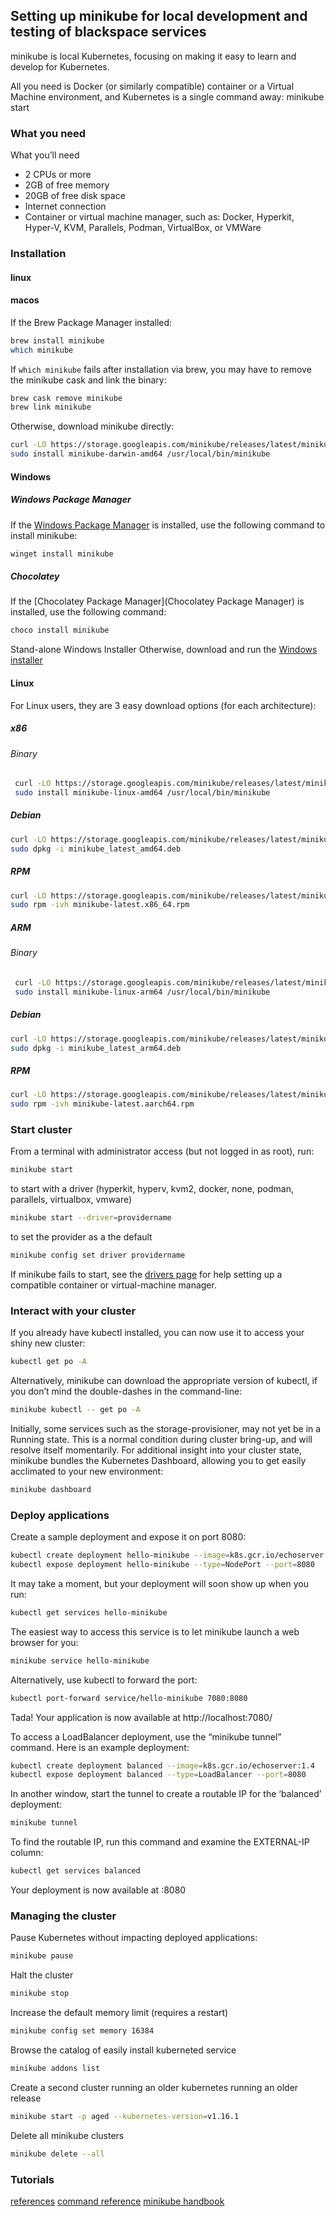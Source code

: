 ## Setting up minikube for local development and testing of blackspace services
minikube is local Kubernetes, focusing on making it easy to learn and develop for Kubernetes.

All you need is Docker (or similarly compatible) container or a Virtual Machine environment, and Kubernetes is a single command away: minikube start

### What you need
What you’ll need
* 2 CPUs or more
* 2GB of free memory
* 20GB of free disk space
* Internet connection
* Container or virtual machine manager, such as: Docker, Hyperkit, Hyper-V, KVM, Parallels, Podman, VirtualBox, or VMWare

### Installation
#### linux

#### macos
If the Brew Package Manager installed:

```bash
brew install minikube
which minikube
```
If `which minikube` fails after installation via brew, you may have to remove the minikube cask and link the binary:

```bash
brew cask remove minikube
brew link minikube
```

Otherwise, download minikube directly:

```bash
curl -LO https://storage.googleapis.com/minikube/releases/latest/minikube-darwin-amd64
sudo install minikube-darwin-amd64 /usr/local/bin/minikube
```

#### Windows
##### Windows Package Manager
If the [Windows Package Manager](https://docs.microsoft.com/en-us/windows/package-manager/) is installed, use the following command to install minikube:

```bash
winget install minikube
```

##### Chocolatey
If the [Chocolatey Package Manager](Chocolatey Package Manager) is installed, use the following command:
```bash
choco install minikube
```

Stand-alone Windows Installer
Otherwise, download and run the [Windows installer](https://storage.googleapis.com/minikube/releases/latest/minikube-installer.exe)

#### Linux
For Linux users, they are 3 easy download options (for each architecture):

##### x86
###### Binary
```bash
 curl -LO https://storage.googleapis.com/minikube/releases/latest/minikube-linux-amd64
 sudo install minikube-linux-amd64 /usr/local/bin/minikube
```
##### Debian
```bash
curl -LO https://storage.googleapis.com/minikube/releases/latest/minikube_latest_amd64.deb
sudo dpkg -i minikube_latest_amd64.deb
```
##### RPM
```bash
curl -LO https://storage.googleapis.com/minikube/releases/latest/minikube-latest.x86_64.rpm
sudo rpm -ivh minikube-latest.x86_64.rpm
```

##### ARM
###### Binary
```bash
 curl -LO https://storage.googleapis.com/minikube/releases/latest/minikube-linux-arm64
 sudo install minikube-linux-arm64 /usr/local/bin/minikube
```
##### Debian
```bash
curl -LO https://storage.googleapis.com/minikube/releases/latest/minikube_latest_arm64.deb
sudo dpkg -i minikube_latest_arm64.deb
```
##### RPM
```bash
curl -LO https://storage.googleapis.com/minikube/releases/latest/minikube-latest.aarch64.rpm
sudo rpm -ivh minikube-latest.aarch64.rpm
```

### Start cluster
From a terminal with administrator access (but not logged in as root), run:

```bash
minikube start
```

to start with a driver (hyperkit, hyperv, kvm2, docker, none, podman, parallels, virtualbox, vmware)

```bash
minikube start --driver=providername
```

to set the provider as a the default
```bash
minikube config set driver providername
```

If minikube fails to start, see the [drivers page](https://minikube.sigs.k8s.io/docs/drivers/) for help setting up a compatible container or virtual-machine manager.

### Interact with your cluster
If you already have kubectl installed, you can now use it to access your shiny new cluster:
```bash
kubectl get po -A
```

Alternatively, minikube can download the appropriate version of kubectl, if you don’t mind the double-dashes in the command-line:
```bash
minikube kubectl -- get po -A
```

Initially, some services such as the storage-provisioner, may not yet be in a Running state. This is a normal condition during cluster bring-up, and will resolve itself momentarily. For additional insight into your cluster state, minikube bundles the Kubernetes Dashboard, allowing you to get easily acclimated to your new environment:

```bash
minikube dashboard
```

### Deploy applications
Create a sample deployment and expose it on port 8080:
```bash
kubectl create deployment hello-minikube --image=k8s.gcr.io/echoserver:1.4
kubectl expose deployment hello-minikube --type=NodePort --port=8080
```
It may take a moment, but your deployment will soon show up when you run:

```bash
kubectl get services hello-minikube
```

The easiest way to access this service is to let minikube launch a web browser for you:

```bash
minikube service hello-minikube
```

Alternatively, use kubectl to forward the port:
```bash
kubectl port-forward service/hello-minikube 7080:8080
```

Tada! Your application is now available at http://localhost:7080/

To access a LoadBalancer deployment, use the “minikube tunnel” command. Here is an example deployment:

```bash
kubectl create deployment balanced --image=k8s.gcr.io/echoserver:1.4
kubectl expose deployment balanced --type=LoadBalancer --port=8080
```

In another window, start the tunnel to create a routable IP for the ‘balanced’ deployment:

```bash
minikube tunnel
```

To find the routable IP, run this command and examine the EXTERNAL-IP column:

```bash
kubectl get services balanced
```

Your deployment is now available at <EXTERNAL-IP>:8080

### Managing the cluster
Pause Kubernetes without impacting deployed applications:

```bash
minikube pause
```

Halt the cluster
```bash
minikube stop
```

Increase the default memory limit (requires a restart)
```bash
minikube config set memory 16384
```

Browse the catalog of easily install kuberneted service
```bash
minikube addons list
```

Create a second cluster running an older kubernetes running an older release
```bash
minikube start -p aged --kubernetes-version=v1.16.1
```

Delete all minikube clusters
```bash
minikube delete --all
```

### Tutorials
[references](https://minikube.sigs.k8s.io/docs/tutorials/)
[command reference](https://minikube.sigs.k8s.io/docs/commands/)
[minikube handbook](https://minikube.sigs.k8s.io/docs/handbook/)
